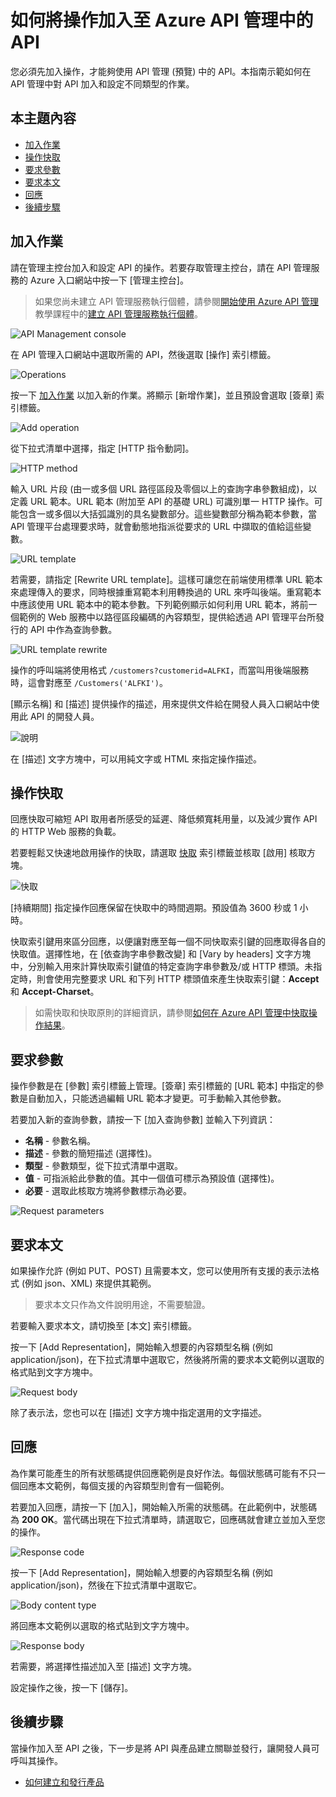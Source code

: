 <properties pageTitle="How to add operations to an API in Azure API Management" metaKeywords="" description="Learn how to add operations to an API in Azure API Management." metaCanonical="" services="" documentationCenter="API Management" title="How to add operations to an API in Azure API Management" authors="sdanie" solutions="" manager="" editor="" />

<tags ms.service="api-management" ms.workload="mobile" ms.tgt_pltfrm="na" ms.devlang="na" ms.topic="article" ms.date="01/01/1900" ms.author="sdanie"></tags>

# 如何將操作加入至 Azure API 管理中的 API

您必須先加入操作，才能夠使用 API 管理 (預覽) 中的 API。本指南示範如何在 API 管理中對 API 加入和設定不同類型的作業。

## 本主題內容

-   [加入作業][]
-   [操作快取][]
-   [要求參數][]
-   [要求本文][]
-   [回應][]
-   [後續步驟][]

## <a name="add-operation"> </a>加入作業

請在管理主控台加入和設定 API 的操作。若要存取管理主控台，請在 API 管理服務的 Azure 入口網站中按一下 [管理主控台]。

> 如果您尚未建立 API 管理服務執行個體，請參閱[開始使用 Azure API 管理][]教學課程中的[建立 API 管理服務執行個體][]。

![API Management console][]

在 API 管理入口網站中選取所需的 API，然後選取 [操作] 索引標籤。

![Operations][]

按一下 [加入作業] 以加入新的作業。將顯示 [新增作業]，並且預設會選取 [簽章] 索引標籤。

![Add operation][]

從下拉式清單中選擇，指定 [HTTP 指令動詞]。

![HTTP method][]

輸入 URL 片段 (由一或多個 URL 路徑區段及零個以上的查詢字串參數組成)，以定義 URL 範本。URL 範本 (附加至 API 的基礎 URL) 可識別單一 HTTP 操作。可能包含一或多個以大括弧識別的具名變數部分。這些變數部分稱為範本參數，當 API 管理平台處理要求時，就會動態地指派從要求的 URL 中擷取的值給這些變數。

![URL template][]

若需要，請指定 [Rewrite URL template]。這樣可讓您在前端使用標準 URL 範本來處理傳入的要求，同時根據重寫範本利用轉換過的 URL 來呼叫後端。重寫範本中應該使用 URL 範本中的範本參數。下列範例顯示如何利用 URL 範本，將前一個範例的 Web 服務中以路徑區段編碼的內容類型，提供給透過 API 管理平台所發行的 API 中作為查詢參數。

![URL template rewrite][]

操作的呼叫端將使用格式 `/customers?customerid=ALFKI`，而當叫用後端服務時，這會對應至 `/Customers('ALFKI')`。

[顯示名稱] 和 [描述] 提供操作的描述，用來提供文件給在開發人員入口網站中使用此 API 的開發人員。

![說明][]

在 [描述] 文字方塊中，可以用純文字或 HTML 來指定操作描述。

## <a name="operation-caching"> </a>操作快取

回應快取可縮短 API 取用者所感受的延遲、降低頻寬耗用量，以及減少實作 API 的 HTTP Web 服務的負載。

若要輕鬆又快速地啟用操作的快取，請選取 [快取] 索引標籤並核取 [啟用] 核取方塊。

![快取][]

[持續期間] 指定操作回應保留在快取中的時間週期。預設值為 3600 秒或 1 小時。

快取索引鍵用來區分回應，以便讓對應至每一個不同快取索引鍵的回應取得各自的快取值。選擇性地，在 [依查詢字串參數改變] 和 [Vary by headers] 文字方塊中，分別輸入用來計算快取索引鍵值的特定查詢字串參數及/或 HTTP 標頭。未指定時，則會使用完整要求 URL 和下列 HTTP 標頭值來產生快取索引鍵：**Accept** 和 **Accept-Charset**。

> 如需快取和快取原則的詳細資訊，請參閱[如何在 Azure API 管理中快取操作結果][]。

## <a name="request-parameters"> </a>要求參數

操作參數是在 [參數] 索引標籤上管理。[簽章] 索引標籤的 [URL 範本] 中指定的參數是自動加入，只能透過編輯 URL 範本才變更。可手動輸入其他參數。

若要加入新的查詢參數，請按一下 [加入查詢參數] 並輸入下列資訊：

-   **名稱** - 參數名稱。
-   **描述** - 參數的簡短描述 (選擇性)。
-   **類型** - 參數類型，從下拉式清單中選取。
-   **值** - 可指派給此參數的值。其中一個值可標示為預設值 (選擇性)。
-   **必要** - 選取此核取方塊將參數標示為必要。

![Request parameters][]

## <a name="request-body"> </a>要求本文

如果操作允許 (例如 PUT、POST) 且需要本文，您可以使用所有支援的表示法格式 (例如 json、XML) 來提供其範例。

> 要求本文只作為文件說明用途，不需要驗證。

若要輸入要求本文，請切換至 [本文] 索引標籤。

按一下 [Add Representation]，開始輸入想要的內容類型名稱 (例如 application/json)，在下拉式清單中選取它，然後將所需的要求本文範例以選取的格式貼到文字方塊中。

![Request body][]

除了表示法，您也可以在 [描述] 文字方塊中指定選用的文字描述。

## <a name="responses"> </a>回應

為作業可能產生的所有狀態碼提供回應範例是良好作法。每個狀態碼可能有不只一個回應本文範例，每個支援的內容類型則會有一個範例。

若要加入回應，請按一下 [加入]，開始輸入所需的狀態碼。在此範例中，狀態碼為 **200 OK**。當代碼出現在下拉式清單時，請選取它，回應碼就會建立並加入至您的操作。

![Response code][]

按一下 [Add Representation]，開始輸入想要的內容類型名稱 (例如 application/json)，然後在下拉式清單中選取它。

![Body content type][]

將回應本文範例以選取的格式貼到文字方塊中。

![Response body][]

若需要，將選擇性描述加入至 [描述] 文字方塊。

設定操作之後，按一下 [儲存]。

## <a name="next-steps"> </a>後續步驟

當操作加入至 API 之後，下一步是將 API 與產品建立關聯並發行，讓開發人員可呼叫其操作。

-   [如何建立和發行產品][]

  [加入作業]: #add-operation
  [操作快取]: #operation-caching
  [要求參數]: #request-parameters
  [要求本文]: #request-body
  [回應]: #responses
  [後續步驟]: #next-steps
  [開始使用 Azure API 管理]: ../api-management-get-started
  [建立 API 管理服務執行個體]: ../api-management-get-started/#create-service-instance
  [API Management console]: ./media/api-management-howto-add-operations/api-management-management-console.png
  [Operations]: ./media/api-management-howto-add-operations/api-management-operations.png
  [Add operation]: ./media/api-management-howto-add-operations/api-management-add-operation.png
  [HTTP method]: ./media/api-management-howto-add-operations/api-management-http-method.png
  [URL template]: ./media/api-management-howto-add-operations/api-management-url-template.png
  [URL template rewrite]: ./media/api-management-howto-add-operations/api-management-url-template-rewrite.png
  [說明]: ./media/api-management-howto-add-operations/api-management-description.png
  [快取]: ./media/api-management-howto-add-operations/api-management-caching-tab.png
  [如何在 Azure API 管理中快取操作結果]: ../api-management-howto-cache
  [Request parameters]: ./media/api-management-howto-add-operations/api-management-request-parameters.png
  [Request body]: ./media/api-management-howto-add-operations/api-management-request-body.png
  [Response code]: ./media/api-management-howto-add-operations/api-management-response-code.png
  [Body content type]: ./media/api-management-howto-add-operations/api-management-response-body-content-type.png
  [Response body]: ./media/api-management-howto-add-operations/api-management-response-body.png
  [如何建立和發行產品]: ../api-management-howto-add-products
